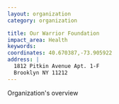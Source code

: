 ```yaml
---
layout: organization
category: organization

title: Our Warrior Foundation
impact_area: Health
keywords: 
coordinates: 40.670387,-73.905922
address: |
  1812 Pitkin Avenue Apt. 1-F
  Brooklyn NY 11212
---
```

Organization's overview
